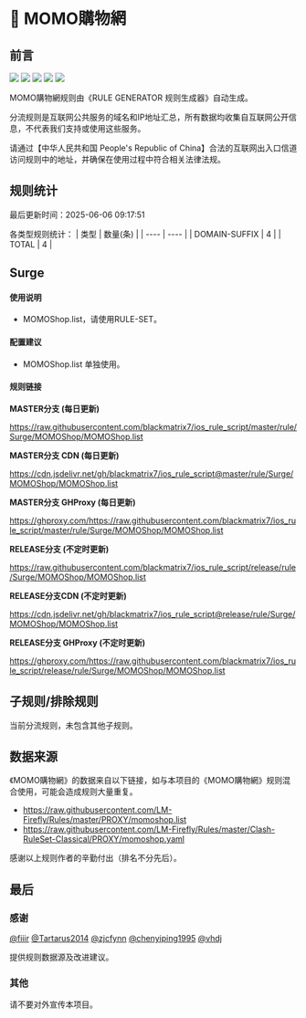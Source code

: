 # 🧸 MOMO購物網

## 前言

![](https://shields.io/badge/-移除重复规则-ff69b4) ![](https://shields.io/badge/-DOMAIN与DOMAIN--SUFFIX合并-green) ![](https://shields.io/badge/-DOMAIN--SUFFIX间合并-critical) ![](https://shields.io/badge/-DOMAIN--SUFFIX与DOMAIN--KEYWORD合并-blue) ![](https://shields.io/badge/-IP--CIDR(6)合并-blueviolet) 

MOMO購物網规则由《RULE GENERATOR 规则生成器》自动生成。

分流规则是互联网公共服务的域名和IP地址汇总，所有数据均收集自互联网公开信息，不代表我们支持或使用这些服务。

请通过【中华人民共和国 People's Republic of China】合法的互联网出入口信道访问规则中的地址，并确保在使用过程中符合相关法律法规。

## 规则统计

最后更新时间：2025-06-06 09:17:51

各类型规则统计：
| 类型 | 数量(条)  | 
| ---- | ----  |
| DOMAIN-SUFFIX | 4  | 
| TOTAL | 4  | 


## Surge 

#### 使用说明
- MOMOShop.list，请使用RULE-SET。

#### 配置建议
- MOMOShop.list 单独使用。

#### 规则链接
**MASTER分支 (每日更新)**

https://raw.githubusercontent.com/blackmatrix7/ios_rule_script/master/rule/Surge/MOMOShop/MOMOShop.list

**MASTER分支 CDN (每日更新)**

https://cdn.jsdelivr.net/gh/blackmatrix7/ios_rule_script@master/rule/Surge/MOMOShop/MOMOShop.list

**MASTER分支 GHProxy (每日更新)**

https://ghproxy.com/https://raw.githubusercontent.com/blackmatrix7/ios_rule_script/master/rule/Surge/MOMOShop/MOMOShop.list

**RELEASE分支 (不定时更新)**

https://raw.githubusercontent.com/blackmatrix7/ios_rule_script/release/rule/Surge/MOMOShop/MOMOShop.list

**RELEASE分支CDN (不定时更新)**

https://cdn.jsdelivr.net/gh/blackmatrix7/ios_rule_script@release/rule/Surge/MOMOShop/MOMOShop.list

**RELEASE分支 GHProxy (不定时更新)**

https://ghproxy.com/https://raw.githubusercontent.com/blackmatrix7/ios_rule_script/release/rule/Surge/MOMOShop/MOMOShop.list

## 子规则/排除规则


当前分流规则，未包含其他子规则。

## 数据来源

《MOMO購物網》的数据来自以下链接，如与本项目的《MOMO購物網》规则混合使用，可能会造成规则大量重复。

- https://raw.githubusercontent.com/LM-Firefly/Rules/master/PROXY/momoshop.list
- https://raw.githubusercontent.com/LM-Firefly/Rules/master/Clash-RuleSet-Classical/PROXY/momoshop.yaml


感谢以上规则作者的辛勤付出（排名不分先后）。

## 最后

### 感谢

[@fiiir](https://github.com/fiiir) [@Tartarus2014](https://github.com/Tartarus2014) [@zjcfynn](https://github.com/zjcfynn) [@chenyiping1995](https://github.com/chenyiping1995) [@vhdj](https://github.com/vhdj)

提供规则数据源及改进建议。

### 其他

请不要对外宣传本项目。